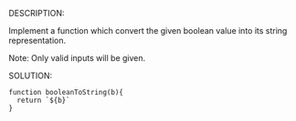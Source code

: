 DESCRIPTION:

Implement a function which convert the given boolean value into its string representation.

Note: Only valid inputs will be given.

SOLUTION:
```
function booleanToString(b){
  return `${b}`
}
```
